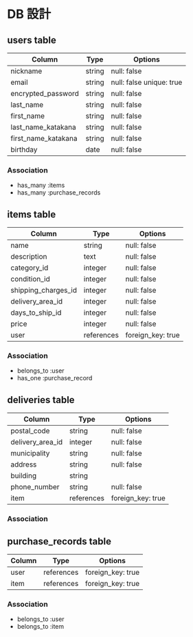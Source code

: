 # DB 設計

## users table

| Column              | Type                | Options                  |
|---------------------|---------------------|--------------------------|
| nickname            | string              | null: false              |
| email               | string              | null: false unique: true |
| encrypted_password  | string              | null: false              |
| last_name           | string              | null: false              |
| first_name          | string              | null: false              |
| last_name_katakana  | string              | null: false              |
| first_name_katakana | string              | null: false              |
| birthday            | date                | null: false              |

### Association

* has_many :items
* has_many :purchase_records

## items table

| Column              | Type                | Options                 |
|---------------------|---------------------|-------------------------|
| name                | string              | null: false             |
| description         | text                | null: false             |
| category_id         | integer             | null: false             |
| condition_id        | integer             | null: false             |
| shipping_charges_id | integer             | null: false             |
| delivery_area_id    | integer             | null: false             |
| days_to_ship_id     | integer             | null: false             |
| price               | integer             | null: false             |
| user                | references          | foreign_key: true       |


### Association

* belongs_to :user
* has_one :purchase_record

## deliveries table

| Column             | Type                | Options                 |
|--------------------|---------------------|-------------------------|
| postal_code        | string              | null: false             |
| delivery_area_id   | integer             | null: false             |
| municipality       | string              | null: false             |
| address            | string              | null: false             |
| building           | string              |                         |
| phone_number       | string              | null: false             |
| item               | references          | foreign_key: true       |

### Association


## purchase_records table

| Column             | Type                | Options                 |
|--------------------|---------------------|-------------------------|
| user               | references          | foreign_key: true       |
| item               | references          | foreign_key: true       |

### Association

* belongs_to :user
* belongs_to :item
